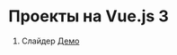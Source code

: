 # Проекты на Vue.js 3

1. Слайдер [Демо]([https://pages.github.com/](https://inteltone.ru/vue/expanding-cards/)https://inteltone.ru/vue/expanding-cards/)
